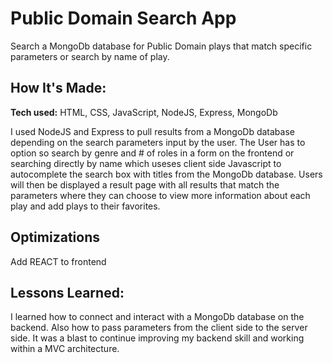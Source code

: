 # Public Domain Search App
Search a MongoDb database for Public Domain plays that match specific parameters or search by name of play.

## How It's Made:

**Tech used:** HTML, CSS, JavaScript, NodeJS, Express, MongoDb

I used NodeJS and Express to pull results from a MongoDb database depending on the search parameters input by the user. The User has to option so search by genre and # of roles in a form on the frontend or searching directly by name which useses client side Javascript to autocomplete the search box with titles from the MongoDb database. Users will then be displayed a result page with all results that match the parameters where they can choose to view more information about each play and add plays to their favorites.

## Optimizations

Add REACT to frontend


## Lessons Learned:

I learned how to connect and interact with a MongoDb database on the backend. Also how to pass parameters from the client side to the server side. It was a blast to continue improving my backend skill and working within a MVC architecture.

